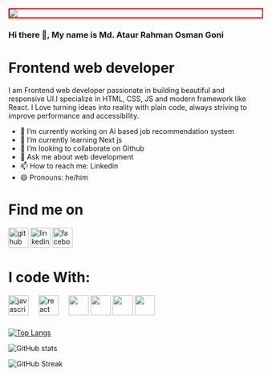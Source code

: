 <div style=" width:100%; border:2px solid red; background-color:dark-green" >
  <img src ="https://i.ibb.co.com/YXCJBb7/osmans.jpg"   />
</div>

### Hi there 👋, My name is Md. Ataur Rahman Osman Goni
# Frontend web developer


I am Frontend web developer passionate in building beautiful and responsive UI.I specialize in HTML, CSS, JS and modern framework like React. I Love turning ideas into reality with plain code, always striving to improve performance and accessibility.


- 🔭 I’m currently working on Ai based job recommendation system 
- 🌱 I’m currently learning Next js 
- 👯 I’m looking to collaborate on Github 
- 💬 Ask me about web development 
- 📫 How to reach me: Linkedin 
- 😄 Pronouns: he/him 



###

# Find me on
  [<img src='https://cdn.jsdelivr.net/npm/simple-icons@3.0.1/icons/github.svg' alt='github' height='40'>](https://github.com/Osman-Goni22)  [<img src='https://cdn.jsdelivr.net/npm/simple-icons@3.0.1/icons/linkedin.svg' alt='linkedin' height='40'>](https://www.linkedin.com/in/https://www.linkedin.com/in/osman-goni-13993a32b//)  [<img src='https://cdn.jsdelivr.net/npm/simple-icons@3.0.1/icons/facebook.svg' alt='facebook' height='40'>](https://www.facebook.com/https://www.facebook.com/profile.php?id=100035484800785)
# I code With:
<div align="left">
  <img src="https://cdn.jsdelivr.net/gh/devicons/devicon/icons/javascript/javascript-original.svg" height="40" alt="javascript logo"  />
  <img width="12" />
  
  <img src="https://cdn.jsdelivr.net/gh/devicons/devicon/icons/react/react-original.svg" height="40" alt="react logo"  />
  <img width="12" />
 
  <img src="https://cdn.jsdelivr.net/gh/devicons/devicon/icons/html5/html5-original.svg" width="40" height="40"/>
<img src="https://cdn.jsdelivr.net/gh/devicons/devicon/icons/tailwindcss/tailwindcss-original.svg" width="40" height="40"/>
<img src="https://cdn.jsdelivr.net/gh/devicons/devicon/icons/mongodb/mongodb-original.svg" width="40" height="40"/>
<img src="https://cdn.jsdelivr.net/gh/devicons/devicon/icons/nodejs/nodejs-original.svg" width="40" height="40"/>


</div>

###

 






[![Top Langs](https://github-readme-stats.vercel.app/api/top-langs/?username=Osman-Goni22)](https://github.com/anuraghazra/github-readme-stats)

![GitHub stats](https://github-readme-stats.vercel.app/api?username=Osman-Goni22&show_icons=true)  



  ![GitHub Streak](https://streak-stats.demolab.com/?user=Osman-Goni22)





